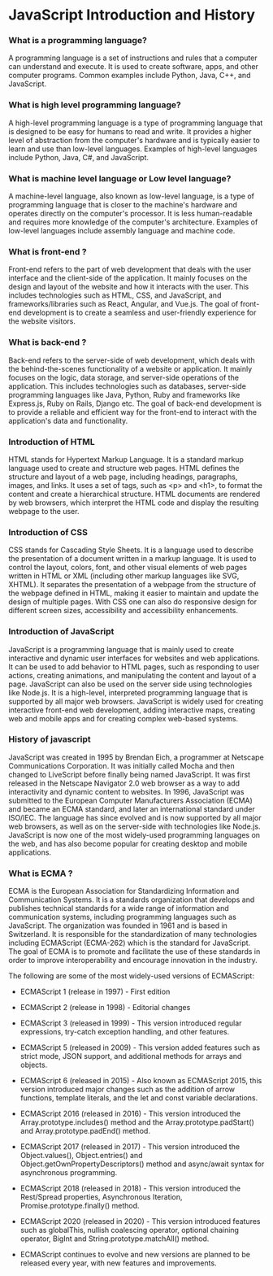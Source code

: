 # JavaScript Introduction and History

### What is a programming language?

A programming language is a set of instructions and rules that a computer can understand and execute. It is used to create software, apps, and other computer programs. Common examples include Python, Java, C++, and JavaScript.

### What is high level programming language?

A high-level programming language is a type of programming language that is designed to be easy for humans to read and write. It provides a higher level of abstraction from the computer's hardware and is typically easier to learn and use than low-level languages. Examples of high-level languages include Python, Java, C#, and JavaScript.

### What is machine level language or Low level language?

A machine-level language, also known as low-level language, is a type of programming language that is closer to the machine's hardware and operates directly on the computer's processor. It is less human-readable and requires more knowledge of the computer's architecture. Examples of low-level languages include assembly language and machine code.

### What is front-end ?

Front-end refers to the part of web development that deals with the user interface and the client-side of the application. It mainly focuses on the design and layout of the website and how it interacts with the user. This includes technologies such as HTML, CSS, and JavaScript, and frameworks/libraries such as React, Angular, and Vue.js. The goal of front-end development is to create a seamless and user-friendly experience for the website visitors.

### What is back-end ?

Back-end refers to the server-side of web development, which deals with the behind-the-scenes functionality of a website or application. It mainly focuses on the logic, data storage, and server-side operations of the application. This includes technologies such as databases, server-side programming languages like Java, Python, Ruby and frameworks like Express.js, Ruby on Rails, Django etc. The goal of back-end development is to provide a reliable and efficient way for the front-end to interact with the application's data and functionality.

### Introduction of HTML

HTML stands for Hypertext Markup Language. It is a standard markup language used to create and structure web pages. HTML defines the structure and layout of a web page, including headings, paragraphs, images, and links. It uses a set of tags, such as \<p\> and \<h1\>, to format the content and create a hierarchical structure. HTML documents are rendered by web browsers, which interpret the HTML code and display the resulting webpage to the user.

### Introduction of CSS

CSS stands for Cascading Style Sheets. It is a language used to describe the presentation of a document written in a markup language. It is used to control the layout, colors, font, and other visual elements of web pages written in HTML or XML (including other markup languages like SVG, XHTML). It separates the presentation of a webpage from the structure of the webpage defined in HTML, making it easier to maintain and update the design of multiple pages. With CSS one can also do responsive design for different screen sizes, accessibility and accessibility enhancements.

### Introduction of JavaScript

JavaScript is a programming language that is mainly used to create interactive and dynamic user interfaces for websites and web applications. It can be used to add behavior to HTML pages, such as responding to user actions, creating animations, and manipulating the content and layout of a page. JavaScript can also be used on the server side using technologies like Node.js. It is a high-level, interpreted programming language that is supported by all major web browsers. JavaScript is widely used for creating interactive front-end web development, adding interactive maps, creating web and mobile apps and for creating complex web-based systems.

### History of javascript

JavaScript was created in 1995 by Brendan Eich, a programmer at Netscape Communications Corporation. It was initially called Mocha and then changed to LiveScript before finally being named JavaScript. It was first released in the Netscape Navigator 2.0 web browser as a way to add interactivity and dynamic content to websites. In 1996, JavaScript was submitted to the European Computer Manufacturers Association (ECMA) and became an ECMA standard, and later an international standard under ISO/IEC. The language has since evolved and is now supported by all major web browsers, as well as on the server-side with technologies like Node.js. JavaScript is now one of the most widely-used programming languages on the web, and has also become popular for creating desktop and mobile applications.

### What is ECMA ?

ECMA is the European Association for Standardizing Information and Communication Systems. It is a standards organization that develops and publishes technical standards for a wide range of information and communication systems, including programming languages such as JavaScript. The organization was founded in 1961 and is based in Switzerland. It is responsible for the standardization of many technologies including ECMAScript (ECMA-262) which is the standard for JavaScript. The goal of ECMA is to promote and facilitate the use of these standards in order to improve interoperability and encourage innovation in the industry.

The following are some of the most widely-used versions of ECMAScript:

- ECMAScript 1 (release in 1997) - First edition

- ECMAScript 2 (release in 1998) - Editorial changes

- ECMAScript 3 (released in 1999) - This version introduced regular expressions, try-catch exception handling, and other features.

- ECMAScript 5 (released in 2009) - This version added features such as strict mode, JSON support, and additional methods for arrays and objects.

- ECMAScript 6 (released in 2015) - Also known as ECMAScript 2015, this version introduced major changes such as the addition of arrow functions, template literals, and the let and const variable declarations.

- ECMAScript 2016 (released in 2016) - This version introduced the Array.prototype.includes() method and the Array.prototype.padStart() and Array.prototype.padEnd() method.

- ECMAScript 2017 (released in 2017) - This version introduced the Object.values(), Object.entries() and Object.getOwnPropertyDescriptors() method and async/await syntax for asynchronous programming.

- ECMAScript 2018 (released in 2018) - This version introduced the Rest/Spread properties, Asynchronous Iteration, Promise.prototype.finally() method.

- ECMAScript 2020 (released in 2020) - This version introduced features such as globalThis, nullish coalescing operator, optional chaining operator, BigInt and String.prototype.matchAll() method.

- ECMAScript continues to evolve and new versions are planned to be released every year, with new features and improvements.
